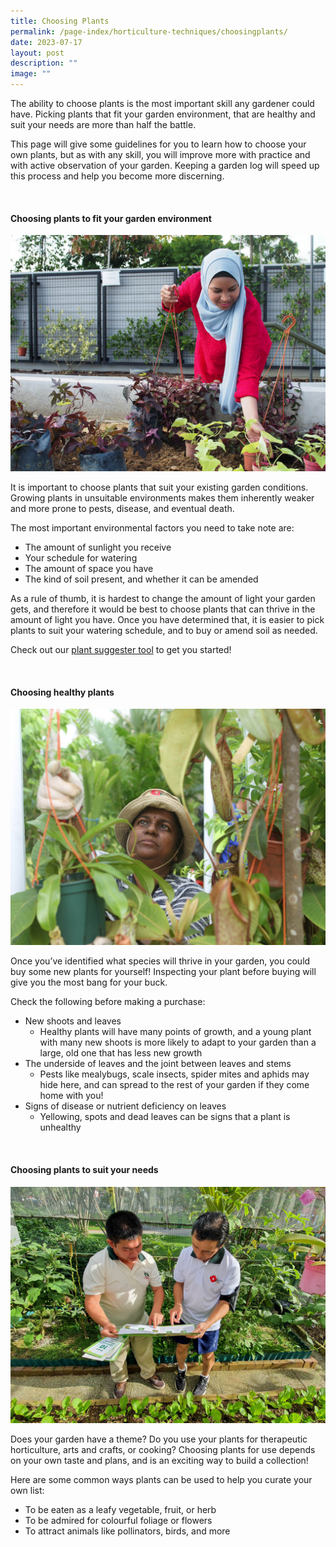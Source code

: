```yaml
---
title: Choosing Plants
permalink: /page-index/horticulture-techniques/choosingplants/
date: 2023-07-17
layout: post
description: ""
image: ""
---
```

<section>
<p>The ability to choose plants is the most important skill any gardener could have. Picking plants that fit your garden environment, that are healthy and suit your needs are more than half the battle.</p>
<p>This page will give some guidelines for you to learn how to choose your own plants, but as with any skill, you will improve more with practice and with active observation of your garden. Keeping a garden log will speed up this process and help you become more discerning.</p>
</section>
<br>
<section>
<h4>Choosing plants to fit your garden environment</h4>
<img src="/images/Gardeners/Planting%20(4).jpg">	
<p>It is important to choose plants that suit your existing garden conditions. Growing plants in unsuitable environments makes them inherently weaker and more prone to pests, disease, and eventual death.</p>
<p>The most important environmental factors you need to take note are:</p>  
<ul>
  <li>The amount of sunlight you receive</li>
  <li>Your schedule for watering</li>
  <li>The amount of space you have</li>
  <li>The kind of soil present, and whether it can be amended</li>
    </ul>

<p>As a rule of thumb, it is hardest to change the amount of light your garden gets, and therefore it would be best to choose plants that can thrive in the amount of light you have. Once you have determined that, it is easier to pick plants to suit your watering schedule, and to buy or amend soil as needed.</p>
<p>Check out our <a href="https://go.gov.sg/plantsuggester/">plant suggester tool</a> to get you started!</p>
</section>
<br>
<section>
<h4>Choosing healthy plants</h4>
	<img src="/images/Gardeners/Planting.jpg">	
<p>Once you’ve identified what species will thrive in your garden, you could buy some new plants for yourself! Inspecting your plant before buying will give you the most bang for your buck.</p>
<p>Check the following before making a purchase:</p>
<ul>
  <li>New shoots and leaves
    <ul>
      <li>Healthy plants will have many points of growth, and a young plant with many new shoots is more likely to adapt to your garden than a large, old one that has less new growth</li>
    </ul>
  </li>
  <li>The underside of leaves and the joint between leaves and stems
    <ul>
      <li>Pests like mealybugs, scale insects, spider mites and aphids may hide here, and can spread to the rest of your garden if they come home with you!</li>
    </ul>
  </li>
<li>Signs of disease or nutrient deficiency on leaves
    <ul>
      <li>Yellowing, spots and dead leaves can be signs that a plant is unhealthy</li>
    </ul>
  </li>
</ul>
</section>
<br>
<section>
<h4>Choosing plants to suit your needs</h4>
	<img src="/images/Gardeners/Outreach%20(3).jpg">
<p>Does your garden have a theme? Do you use your plants for therapeutic horticulture, arts and crafts, or cooking? Choosing plants for use depends on your own taste and plans, and is an exciting way to build a collection!</p>
<p>Here are some common ways plants can be used to help you curate your own list:</p>
<ul>
  <li>To be eaten as a leafy vegetable, fruit, or herb</li>
	<li>To be admired for colourful foliage or flowers</li>
  <li>To attract animals like pollinators, birds, and more </li>
    </ul></section>